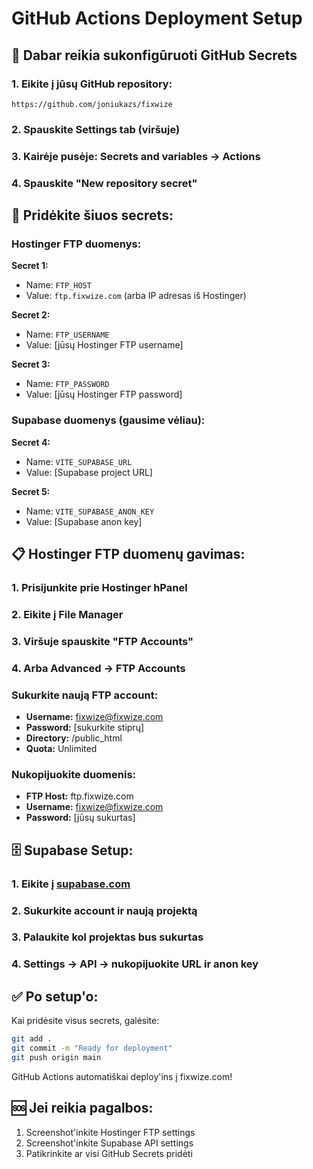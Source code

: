 # GitHub Actions Deployment Setup

## 🎯 Dabar reikia sukonfigūruoti GitHub Secrets

### 1. Eikite į jūsų GitHub repository:
```
https://github.com/joniukazs/fixwize
```

### 2. Spauskite **Settings** tab (viršuje)

### 3. Kairėje pusėje: **Secrets and variables** → **Actions**

### 4. Spauskite **"New repository secret"**

## 🔐 Pridėkite šiuos secrets:

### Hostinger FTP duomenys:

**Secret 1:**
- Name: `FTP_HOST`
- Value: `ftp.fixwize.com` (arba IP adresas iš Hostinger)

**Secret 2:**
- Name: `FTP_USERNAME`
- Value: [jūsų Hostinger FTP username]

**Secret 3:**
- Name: `FTP_PASSWORD`
- Value: [jūsų Hostinger FTP password]

### Supabase duomenys (gausime vėliau):

**Secret 4:**
- Name: `VITE_SUPABASE_URL`
- Value: [Supabase project URL]

**Secret 5:**
- Name: `VITE_SUPABASE_ANON_KEY`
- Value: [Supabase anon key]

## 📋 Hostinger FTP duomenų gavimas:

### 1. Prisijunkite prie Hostinger hPanel
### 2. Eikite į **File Manager**
### 3. Viršuje spauskite **"FTP Accounts"**
### 4. Arba **Advanced** → **FTP Accounts**

### Sukurkite naują FTP account:
- **Username:** fixwize@fixwize.com
- **Password:** [sukurkite stiprų]
- **Directory:** /public_html
- **Quota:** Unlimited

### Nukopijuokite duomenis:
- **FTP Host:** ftp.fixwize.com
- **Username:** fixwize@fixwize.com
- **Password:** [jūsų sukurtas]

## 🗄️ Supabase Setup:

### 1. Eikite į [supabase.com](https://supabase.com)
### 2. Sukurkite account ir naują projektą
### 3. Palaukite kol projektas bus sukurtas
### 4. Settings → API → nukopijuokite URL ir anon key

## ✅ Po setup'o:

Kai pridėsite visus secrets, galėsite:
```bash
git add .
git commit -m "Ready for deployment"
git push origin main
```

GitHub Actions automatiškai deploy'ins į fixwize.com!

## 🆘 Jei reikia pagalbos:

1. Screenshot'inkite Hostinger FTP settings
2. Screenshot'inkite Supabase API settings
3. Patikrinkite ar visi GitHub Secrets pridėti